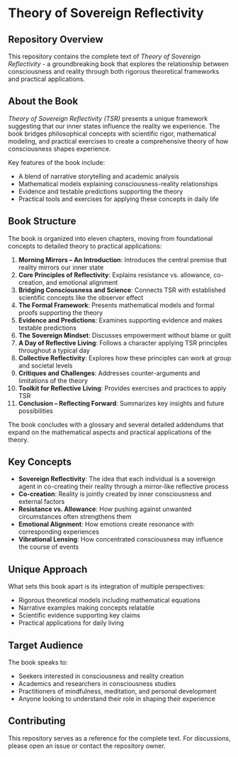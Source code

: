 # Theory of Sovereign Reflectivity

## Repository Overview

This repository contains the complete text of *Theory of Sovereign Reflectivity* - a groundbreaking book that explores the relationship between consciousness and reality through both rigorous theoretical frameworks and practical applications.

## About the Book

*Theory of Sovereign Reflectivity (TSR)* presents a unique framework suggesting that our inner states influence the reality we experience. The book bridges philosophical concepts with scientific rigor, mathematical modeling, and practical exercises to create a comprehensive theory of how consciousness shapes experience.

Key features of the book include:

- A blend of narrative storytelling and academic analysis
- Mathematical models explaining consciousness-reality relationships
- Evidence and testable predictions supporting the theory
- Practical tools and exercises for applying these concepts in daily life

## Book Structure

The book is organized into eleven chapters, moving from foundational concepts to detailed theory to practical applications:

1. **Morning Mirrors – An Introduction**: Introduces the central premise that reality mirrors our inner state
2. **Core Principles of Reflectivity**: Explains resistance vs. allowance, co-creation, and emotional alignment
3. **Bridging Consciousness and Science**: Connects TSR with established scientific concepts like the observer effect
4. **The Formal Framework**: Presents mathematical models and formal proofs supporting the theory
5. **Evidence and Predictions**: Examines supporting evidence and makes testable predictions
6. **The Sovereign Mindset**: Discusses empowerment without blame or guilt
7. **A Day of Reflective Living**: Follows a character applying TSR principles throughout a typical day
8. **Collective Reflectivity**: Explores how these principles can work at group and societal levels
9. **Critiques and Challenges**: Addresses counter-arguments and limitations of the theory
10. **Toolkit for Reflective Living**: Provides exercises and practices to apply TSR
11. **Conclusion – Reflecting Forward**: Summarizes key insights and future possibilities

The book concludes with a glossary and several detailed addendums that expand on the mathematical aspects and practical applications of the theory.

## Key Concepts

- **Sovereign Reflectivity**: The idea that each individual is a sovereign agent in co-creating their reality through a mirror-like reflective process
- **Co-creation**: Reality is jointly created by inner consciousness and external factors
- **Resistance vs. Allowance**: How pushing against unwanted circumstances often strengthens them
- **Emotional Alignment**: How emotions create resonance with corresponding experiences
- **Vibrational Lensing**: How concentrated consciousness may influence the course of events

## Unique Approach

What sets this book apart is its integration of multiple perspectives:
- Rigorous theoretical models including mathematical equations
- Narrative examples making concepts relatable
- Scientific evidence supporting key claims
- Practical applications for daily living

## Target Audience

The book speaks to:
- Seekers interested in consciousness and reality creation
- Academics and researchers in consciousness studies
- Practitioners of mindfulness, meditation, and personal development
- Anyone looking to understand their role in shaping their experience

## Contributing

This repository serves as a reference for the complete text. For discussions, please open an issue or contact the repository owner.

